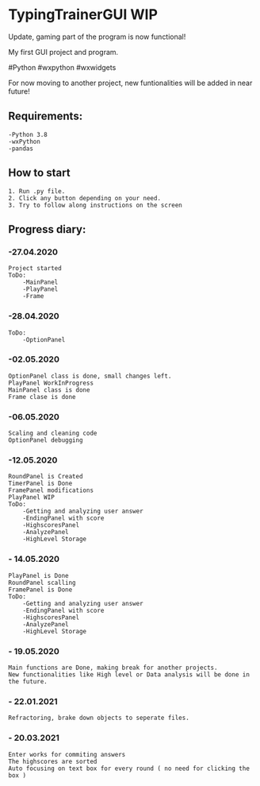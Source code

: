 # TypingTrainerGUI WIP

Update, gaming part of the program is now functional!

My first GUI project and program.

#Python #wxpython #wxwidgets 

For now moving to another project, new funtionalities will be added in near future!

## Requirements:

    -Python 3.8
    -wxPython
    -pandas
    
## How to start

    1. Run .py file.
    2. Click any button depending on your need.
    3. Try to follow along instructions on the screen 

## Progress diary:

### -27.04.2020
    Project started
    ToDo:
        -MainPanel
        -PlayPanel
        -Frame

### -28.04.2020
    ToDo:
        -OptionPanel

### -02.05.2020 
    OptionPanel class is done, small changes left.
    PlayPanel WorkInProgress
    MainPanel class is done
    Frame clase is done
    
### -06.05.2020
    Scaling and cleaning code
    OptionPanel debugging

### -12.05.2020
    RoundPanel is Created
    TimerPanel is Done
    FramePanel modifications
    PlayPanel WIP
    ToDo:
        -Getting and analyzing user answer
        -EndingPanel with score
        -HighscoresPanel
        -AnalyzePanel
        -HighLevel Storage
  
 ### - 14.05.2020
    PlayPanel is Done
    RoundPanel scalling
    FramePanel is Done
    ToDo:
        -Getting and analyzing user answer
        -EndingPanel with score
        -HighscoresPanel
        -AnalyzePanel
        -HighLevel Storage
        
### - 19.05.2020
    Main functions are Done, making break for another projects.
    New functionalities like High level or Data analysis will be done in the future. 

### - 22.01.2021
    Refractoring, brake down objects to seperate files.
    
### - 20.03.2021
    Enter works for commiting answers
    The highscores are sorted
    Auto focusing on text box for every round ( no need for clicking the box )





